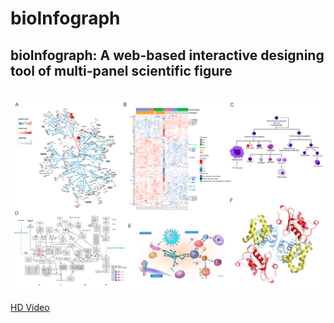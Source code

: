 # bioInfograph
bioInfograph: A web-based interactive designing tool of multi-panel scientific figure
---
![bioInfograph](figure/Fig1.png?raw=true "bioInfograph")
---
[HD Video](https://baohongz.github.io/bioInfograph/demo_video.html)
